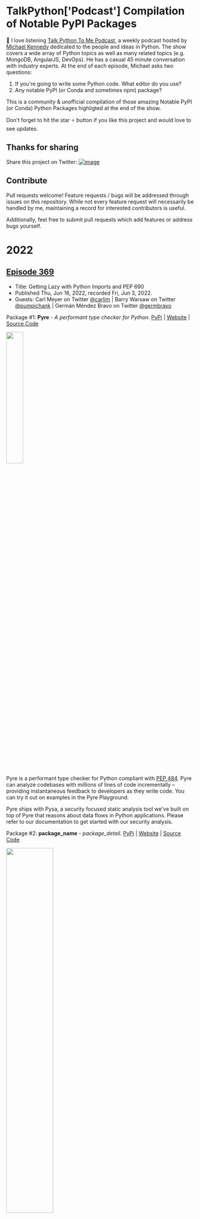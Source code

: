 # TalkPython['Podcast'] Compilation of Notable PyPI Packages

👋 I love listening [Talk Python To Me Podcast](https://talkpython.fm/), a weekly podcast hosted by [Michael Kennedy](https://twitter.com/mkennedy) dedicated to the people and ideas in Python. The show covers a wide array of Python topics as well as many related topics (e.g. MongoDB, AngularJS, DevOps). He has a casual 45 minute conversation with industry experts. At the end of each episode, Michael asks two questions:

1. If you're going to write some Python code. What editor do you use?
2. Any notable PyPI (or Conda and sometimes npm) package?

This is a community & unofficial compilation of those amazing Notable PyPI (or Conda) Python Packages highligted at the end of the show.

Don't forget to hit the star ⭐ button if you like this project and would love to see updates.

## Thanks for sharing

Share this project on Twitter: <a href="https://twitter.com/intent/tweet?text=Check%20out%20this%20repo%20with%20great%20Python%20packages%20shared%20at%20@TalkPython%20with%20@mkennedy&url=https://github.com/xandrade/Talkpython.fm-Notable-Packages/&hashtags=Python,PyPi,TalkPython">![image](https://user-images.githubusercontent.com/12855744/167770565-0c8acce1-fe9d-440b-a93c-e57630a824c2.png)</a>

## Contribute
Pull requests welcome! Feature requests / bugs will be addressed through issues on this repository. While not every feature request will necessarily be handled by me, maintaining a record for interested contributors is useful.

Additionally, feel free to submit pull requests which add features or address bugs yourself.


# 2022


## [Episode 369](https://talkpython.fm/episodes/show/369/getting-lazy-with-python-imports-and-pep-690)

- Title: Getting Lazy with Python Imports and PEP 690
- Published Thu, Jun 16, 2022, recorded Fri, Jun 3, 2022.
- Guests: Carl Meyer on Twitter [@carljm](https://twitter.com/carljm) | Barry Warsaw on Twitter [@pumpichank](https://twitter.com/pumpichank) | Germán Méndez Bravo on Twitter [@germbravo](https://twitter.com/germbravo)

Package #1: **Pyre** - *A performant type checker for Python.* [PyPi](https://pypi.org/project/pyre-check/) | [Website](https://pyre-check.org/) | [Source Code](https://github.com/facebook/pyre-check)

<img src="https://user-images.githubusercontent.com/12855744/174732165-f0646744-8639-42ff-b722-7282e542e68c.png" width="30%">

Pyre is a performant type checker for Python compliant with [PEP 484](https://peps.python.org/pep-0484/). Pyre can analyze codebases with millions of lines of code incrementally – providing instantaneous feedback to developers as they write code. You can try it out on examples in the Pyre Playground.

Pyre ships with Pysa, a security focused static analysis tool we've built on top of Pyre that reasons about data flows in Python applications. Please refer to our documentation to get started with our security analysis.


Package #2: **package_name** - *package_detail.* [PyPi](https://pypi.org/project/) | [Website](https://) | [Source Code](https://)

<img src="" width="50%">

Content


Package #3: **PDM** - *Python Development Master.* [PyPi](https://pypi.org/project/pdm/) | [Website](https://github.com/pdm-project/pdm) | [Source Code](https://github.com/pdm-project/pdm)

<img src="https://user-images.githubusercontent.com/12855744/174734382-2d01eccf-a0dc-45c2-8d88-0ffbdb85d2b1.png" width="30%">

PDM is meant to be a next generation Python package management tool. It was originally built for personal use. If you feel you are going well with Pipenv or Poetry and don't want to introduce another package manager, just stick to it. But if you are missing something that is not present in those tools, you can probably find some goodness in pdm.


## [Episode 368](https://talkpython.fm/episodes/show/368/end-to-end-web-testing-with-playwright)

- Title: End-to-End Web Testing with Playwright
- Published Fri, Jun 3, 2022, recorded Thu, May 12, 2022.
- Guest: Andrew Knight on Twitter [@AutomationPanda](https://twitter.com/AutomationPanda)

Package: **Playwright** - *A high-level API to automate web browsers.* [PyPi](https://pypi.org/project/playwright/) | [Website](https://playwright.dev/) | [Source Code](https://github.com/microsoft/playwright)

<img src="https://user-images.githubusercontent.com/12855744/174730992-9c0917ed-10c4-430f-95f7-44b9ed2eb25e.png" width="15%">

Playwright is a Python library to automate Chromium, Firefox and WebKit browsers with a single API. Playwright delivers automation that is ever-green, capable, reliable and fast. See how Playwright is better.


## [Episode 367](https://talkpython.fm/episodes/show/367/say-hello-to-pyscript-webassembly-python)

- Title: Say Hello to PyScript (WebAssembly Python)
- Published Wed, May 25, 2022, recorded Thu, May 12, 2022.
- Guest: Fabio Pliger on Twitter [@b_smoke](https://twitter.com/b_smoke)

Package: **Pyodide** - *A Python distribution for the browser and Node.js based on WebAssembly.* [PyPi](https://pypi.org/project/pyodide) | [Website](https://pyodide.org/en/stable/) | [Source Code](https://github.com/pyodide/pyodide)

<img src="https://user-images.githubusercontent.com/12855744/170831822-0978c2a6-a647-4c15-b48f-ff942a2d1e8f.png" width="50%">

Pyodide is a port of CPython to WebAssembly/Emscripten. It makes it possible to install and run Python packages in the browser with micropip. Any pure Python package with a wheel available on PyPI is supported. Many packages with C extensions have also been ported for use with Pyodide. These include many general-purpose packages such as regex, pyyaml, lxml and scientific Python packages including numpy, pandas, scipy, matplotlib, and scikit-learn.

Pyodide comes with a robust Javascript ⟺ Python foreign function interface so that you can freely mix these two languages in your code with minimal friction. This includes full support for error handling (throw an error in one language, catch it in the other), async/await, and much more.


## [Episode 366](https://talkpython.fm/episodes/show/366/optimizing-postgresql-db-queries-with-pgmustard)

- Title: Optimizing PostgreSQL DB Queries with pgMustard
- Published Fri, May 20, 2022, recorded Wed, May 11, 2022.
- Guest: Michael Christofides on Twitter [@michristofides](https://twitter.com/michristofides)

Package: **arctype** - *SQL client and database management tool.* [Website](https://docs.arctype.com/)

<img src="https://user-images.githubusercontent.com/12855744/170832100-f5799033-6132-4861-a881-488244467895.png" width="50%">

Not a Python package, but a fast and easy-to-use SQL client for developers and teams.


## [Episode 365](https://talkpython.fm/episodes/show/365/solving-negative-engineering-problems-with-prefect)

- Title: Solving Negative Engineering Problems with Prefect
- Published Thu, May 12, 2022, recorded Mon, May 9, 2022.
- Guest: Chris White on Twitter [@markov_gainz](https://twitter.com/markov_gainz)

1. **rich** - *Render rich text, tables, progress bars, syntax highlighting, markdown and more to the terminal.* [PyPi](https://pypi.org/project/rich) | [Homepage](https://rich.readthedocs.io/en/latest/) | [Source Code](https://github.com/willmcgugan/rich)

<img src="https://user-images.githubusercontent.com/12855744/139004864-c8119f75-796f-45a1-8341-15db6e86caed.png" width="50%">

Rich is a Python library for rich text and beautiful formatting in the terminal. The Rich API makes it easy to add color and style to terminal output. Rich can also render pretty tables, progress bars, markdown, syntax highlighted source code, tracebacks, and more** - * out of the box. Hey, don't forget to try: ```from rich import print```, most welcome 😎

<img src="https://user-images.githubusercontent.com/12855744/139005130-c2b41766-f685-4aed-a763-6a12d3df05b2.png" width="50%">


2. **textual** - *Text User Interface using Rich.* [PyPi](https://pypi.org/project/textual/) | [Homepage](https://github.com/Textualize/textual) | [Source Code](https://github.com/Textualize/textual)

<img src="https://user-images.githubusercontent.com/12855744/168439274-fcde608f-9967-41eb-b37a-64916885e0f3.png" width="50%">

Textual is a TUI (Text User Interface) framework for Python inspired by modern web development. Currently a Work in Progress.


## [Episode 364](https://talkpython.fm/episodes/show/364/symbolic-math-with-python-using-sympy)

- Title: Symbolic Math with Python using SymPy
- Published Sat, May 7, 2022, recorded Fri, May 6, 2022.
- Guests: Aaron Meurer on Twitter [@asmeurer](https://twitter.com/asmeurer) | Ondrej Certik on Twitter [@OndrejCertik](https://twitter.com/OndrejCertik)

Package: **Hypothesis** - *Library for property-based testing.* [PyPi](https://pypi.org/project/hypothesis/) | [Website](https://hypothesis.works/) | [Source Code](https://github.com/HypothesisWorks/hypothesis)

<img src="https://user-images.githubusercontent.com/12855744/167633393-2777006d-bf87-4ba8-b4df-c1671b141383.png" width="50%">

`Hypothesis` is an advanced testing library for Python. It lets you write tests which are parametrized by a source of examples, and then generates simple and comprehensible examples that make your tests fail. This lets you find more bugs in your code with less work. Hypothesis is a powerful, flexible, and easy to use library for property-based testing.


## [Episode 363](https://talkpython.fm/episodes/show/363/python-for-.net-and-c-developers)

- Title: Python for .NET and C# developers
- Published Thu, Apr 28, 2022, recorded Wed, Apr 13, 2022.
- Guest: Cecil Phillip on Twitter [@cecilphillip](https://twitter.com/cecilphillip)

1. **scikit-learn** - *Simple and efficient tools for predictive data analysis.* [PyPi](https://pypi.org/project/scikit-learn/) | [Website](https://scikit-learn.org/stable/) | [Source Code](https://github.com/scikit-learn/scikit-learn)

<img src="https://user-images.githubusercontent.com/12855744/166110555-1931fa50-8efd-440b-8fd6-beb0dda54e2f.png" width="50%">

`scikit-learn` is a Python module for machine learning built on top of NumPy, SciPy, and matplotlib and is distributed under the 3-Clause BSD license (Open source & commercially usable). The project was started in 2007 by David Cournapeau as a Google Summer of Code project, and since then many volunteers have contributed. Simple and efficient tools for predictive data analysis


## [Episode 362](https://talkpython.fm/episodes/show/362/hypermodern-python-projects)

- Title: Hypermodern Python Projects
- Published Wed, Apr 20, 2022, recorded Wed, Apr 6, 2022.
- Guest: Claudio Jolowicz on Twitter [@cjolowicz](https://twitter.com/cjolowicz)

1. **Typeguard** - *Run-time type checker for Python.* [PyPi](https://pypi.org/project/typeguard/) | [Website](https://typeguard.readthedocs.io/en/latest/) | [Source Code](https://github.com/agronholm/typeguard)

<img src="https://user-images.githubusercontent.com/12855744/164708254-27f68b4e-b769-4072-93e2-efb87e99868d.png" width="50%">

`Typeguard` library provides run-time type checking for functions defined with PEP 484 argument (and return) type annotations.


## [Episode 361](https://talkpython.fm/episodes/show/361/pangeo-data-ecosystem)

- Title: Pangeo Data Ecosystem
- Published Sat, Apr 16, 2022, recorded Fri, Apr 1, 2022.
- Guests: Ryan Abernathey on Twitter [@rabernat](https://twitter.com/rabernat) | Joe Hamman on Twitter [@HammanHydro](https://twitter.com/HammanHydro)

1. **fsspec** - *Filesystem interfaces for Python.* [PyPi](https://pypi.org/project/fsspec/) | [Homepage](https://filesystem-spec.readthedocs.io/en/latest/) | [Source Code](https://github.com/intake/filesystem_spec)

Filesystem Spec (fsspec) is a project to provide a unified pythonic interface to local, remote and embedded file systems and bytes storage. As described, treat a remote database as a local file!

2. **pangeo-forge** - *Pipeline tools for building and publishing analysis ready datasets.* [PyPi](https://pypi.org/project/pangeo-forge/) | [Homepage](https://pangeo-forge.org/) | [Source Code](https://github.com/pangeo-forge/pangeo-forge-recipes)

<img src="https://user-images.githubusercontent.com/12855744/164237635-4209f14b-e1bd-4923-b16d-cae2d5b579a1.png" width="50%">

`Pangeo Forge` is an open source platform for data Extraction, Transformation, and Loading (ETL). The goal of Pangeo Forge is to make it easy to extract data from traditional data repositories and deposit in cloud object storage in analysis-ready, cloud-optimized (ARCO) format. Pangeo Forge is inspired directly by Conda Forge, a community-led collection of recipes for building conda packages. We hope that Pangeo Forge can play the same role for datasets.


## [Episode 360](https://talkpython.fm/episodes/show/360/removing-pythons-dead-batteries-in-just-5-years)

- Title: Removing Python's Dead Batteries (in just 5 years)
- Published Fri, Apr 8, 2022, recorded Tue, Mar 29, 2022.
- Guests: Brett Cannon [@brettsky](https://twitter.com/brettsky) | Christian Heimes [@ChristianHeimes](https://twitter.com/ChristianHeimes)


1. **wasmtime** - *A WebAssembly runtime powered by Wasmtime.* [PyPi](https://pypi.org/project/wasmtime/) | [Website](https://github.com/bytecodealliance/wasmtime-py) | [Source Code](https://github.com/bytecodealliance/wasmtime-py)

<img src="https://user-images.githubusercontent.com/12855744/163664940-d67cc08b-3f9f-4448-a270-17b49456d27f.png" width="50%">

`Wasmtime` is a standalone JIT-style runtime for WebAssembly, using Cranelift. This package is the WebAssembly runtime powered by Wasmtime.

2. **antigravity** - *A really simple module that allow everyone to do "import antigravity".* 

<img src="https://user-images.githubusercontent.com/12855744/163664890-3e9cf060-1767-40b6-a02a-301244e2d9b6.png" width="50%">

Some good reading here http://python-history.blogspot.com/2010/06/import-antigravity.html


## [Episode 359](https://talkpython.fm/episodes/show/359/lifecycle-of-a-machine-learning-project)

- Title: Lifecycle of a machine learning project
- Published Sun, Apr 3, 2022, recorded Tue, Mar 22, 2022.
- Guests: Demetrios on Twitter [@DPBrinkm](https://twitter.com/DPBrinkm) | Kate Kuznecova | Vishnu Rachakonda

<img src="https://user-images.githubusercontent.com/12855744/161989092-8b135695-9446-412d-bf8f-e0b698c2ec44.png" width="50%">

Great episode, but no time to share notable package. However, Kate shared a trick to run Jupyter Notebook like cells into any ```.py``` file in VSCode. For this, after instaling the Jupyter extension, you need to write ```# %%``` above the lines you would like to excecute. Right after, you can run the code as a cell. More infor [here](https://code.visualstudio.com/docs/python/jupyter-support-py).

## [Episode 358](https://talkpython.fm/episodes/show/358/understanding-pandas-visually-with-pandastutor)

- Title: Understanding Pandas visually with PandasTutor
- Published Fri, Mar 25, 2022, recorded Mon, Feb 28, 2022.
- Guest: Sam Lau on Twitter [@samlau95](https://twitter.com/samlau95)

1. **tqdm** - *Fast, Extensible Progress Meter.* [PyPi](https://pypi.org/project/tqdm) | [Website](https://tqdm.github.io/) | [Source Code](https://github.com/tqdm/tqdm)

<img src="https://user-images.githubusercontent.com/12855744/160227006-53093334-d953-4ed7-b39e-6ad352844433.png" width="50%">

`tqdm` derives from the Arabic word taqaddum (تقدّم) which can mean "progress," and is an abbreviation for "I love you so much" in Spanish (te quiero demasiado). Instantly make your loops show a smart progress meter - just wrap any iterable with tqdm(iterable), and you're done!


## [Episode 357](https://talkpython.fm/episodes/show/357/python-and-the-james-webb-space-telescope)

- Title: Python and the James Webb Space Telescope
- Published Mon, Mar 21, 2022, recorded Wed, Feb 23, 2022.
- Guest: JWST Scientists Megan Sosey and Mike Swam on [James Web Space Telescope](https://webbtelescope.org/)

1. **HTCondor** - *Distributed High Throughput Computing system API.* [PyPi](https://pypi.org/project/htcondor) | [Website](https://github.com/htcondor/htcondor/tree/latest) | [Source Code](https://github.com/htcondor/htcondor/)

<img src="https://user-images.githubusercontent.com/12855744/160227382-ceb6a136-ffd0-41c2-a59f-3a212634e330.png" width="50%">

`HTCondor` is a Distributed High Throughput Computing system developed at the Center for High Throughput Computing at the University of Wisconsin - Madison. With it, users can divide large computing workloads into jobs and submit them to an HTCondor scheduler, which will run them on worker nodes managed by HTCondor.

2. **Silly** - *A test data generator that generates stupid names.* [PyPi](https://pypi.org/project/silly) | [Website](https://github.com/cube-drone/silly) | [Source Code](https://github.com/cube-drone/silly)

A python library for producing fanciful test data. Like faker, but... silly


## [Episode 356](https://talkpython.fm/episodes/show/356/tips-for-ml-ai-startups)

- Title: Tips for ML / AI startups
- Published Mon, Mar 14, 2022, recorded Thu, Feb 17, 2022.
- Guest:  Dylan Fox on Twitter [@YouveGotFox](https://twitter.com/YouveGotFox)

1. **Hugging Face Hub** - *All the open source things related to huggingface.co.* [PyPi](https://pypi.org/project/huggingface-hub/) | [Website](https://huggingface.co) | [Source Code](https://github.com/huggingface/huggingface_hub)

<img src="https://user-images.githubusercontent.com/12855744/158339091-61110520-6070-46f3-a014-deb262dc4138.png" width="50%">

This library allows anyone to work with the Hub repositories: you can clone them, create them and upload your models to them. On top of this, the library also offers methods to access information from the Hub. For example, listing all models that meet specific criteria or get all the files from a specific repo. You can find the library implementation here.


## [Episode 355](https://talkpython.fm/episodes/show/355/edgedb-building-a-database-in-python)

- Title: EdgeDB - Building a database in Python
- Published Sun, Mar 6, 2022, recorded Wed, Feb 16, 2022.
- Guest: Yury Selivanov on Twitter [@1st1](https://twitter.com/@1st1) and [@edgedatabase](https://twitter.com/edgedatabase) 

1. **mypy** - *Static Typing for Python.* [PyPi](https://pypi.org/project/mypy/) | [Website](http://www.mypy-lang.org/) | [Source Code](https://github.com/python/mypy)

<img src="https://user-images.githubusercontent.com/12855744/156975442-3dcc247c-8205-4e36-b4fb-22d7a6d63474.png" width="50%">

`Mypy` is an optional static type checker for Python that aims to combine the benefits of dynamic (or "duck") typing and static typing. Mypy combines the expressive power and convenience of Python with a powerful type system and compile-time type checking. Mypy type checks standard Python programs; run them using any Python VM with basically no runtime overhead.


## [Episode 354](https://talkpython.fm/episodes/show/354/sphinx-myst-and-python-docs-in-2022)

- Title: Sphinx, MyST, and Python Docs in 2022
- Published Thu, Feb 24, 2022, recorded Wed, Jan 19, 2022.
- Guest: Panelists 

1. Pradyun Gedam on Twitter [@pradyunsg](https://twitter.com/pradyunsg)
2. Chris Holdgraf on Twitter [@choldgraf](https://twitter.com/choldgraf)
3. Paul Everitt on Twitter [@paulweveritt](https://twitter.com/paulweveritt)

1. **PursuedPyBear** - *An Event Driven Python Game Engine.* [PyPi](https://pypi.org/project/ppb/) | [Website](https://ppb.dev/) | [Source Code](https://github.com/ppb/pursuedpybear)

<img src="https://user-images.githubusercontent.com/12855744/155920736-bf431e9a-e37c-40b2-98d4-f8f659956c71.png" width="50%">

`PursuedPyBear`, also known as ppb, exists to be an educational resource. Most obviously used to teach computer science, it can be a useful tool for any topic that a simulation can be helpful. At its core, ppb provides a number of features that make it perfect for video games. The GameEngine itself provides a pluggable subsystem architecture where adding new features is as simple as subclassing and extending System. Additionally, it contains a state stack of Scenes simple containers that let you organize game scenes and UI screens in a simple way. Here is a [YouTube](https://www.youtube.com/watch?v=zM9G7wAf2g0 ) video from Casey Faist to show how fun PursuedPyBear could be at.

2. **Antidotes** - *Antidotes is a dependency injection micro-framework for Python 3.6+.* [PyPi](https://pypi.org/project/antidote/) | [Website](https://github.com/Finistere/antidote) | [Source Code](https://github.com/Finistere/antidote)

<img src="https://user-images.githubusercontent.com/12855744/155928632-00ea71d6-0058-4235-a725-8c94d6e6862e.png" width="50%">

It is built on the idea of ensuring best maintainability of your code while being as easy to use as possible. It also provides the fastest injection with @inject allowing you to use it virtually anywhere and fast full isolation of your tests.

3. **pipx** - *Install and Run Python Applications in Isolated Environments.* [PyPi](https://pypi.org/project/pipx) | [Homepage](https://pypa.github.io/pipx/) | [Source Code](https://github.com/pypa/pipx)

<img src="https://user-images.githubusercontent.com/12855744/136707633-b928adba-49d5-4068-88e2-92c16462381a.png" width="40%">

This is one of the episodes with the most of packages described. Therefore, we picked the one with the best logo 😃: `pipx`. This is a tool to help you install and run end-user applications written in Python. It's roughly similar to macOS's brew, JavaScript's npx, and Linux's apt.


## [Episode 353](https://talkpython.fm/episodes/show/353/sqlmodel-the-new-orm-for-fastapi-and-beyond)

- Title: SQLModel: The New ORM for FastAPI and Beyond
- Published Fri, Feb 18, 2022, recorded Mon, Jan 17, 2022.
- Guest: Sebastián Ramírez on Twitter [@tiangolo](https://twitter.com/tiangolo)

1. **ODMantic** - *Asynchronous ODM (Object Document Mapper) for MongoDB.* [PyPi](https://pypi.org/project/odmantic) | [Website](https://art049.github.io/odmantic/) | [Source Code](https://github.com/art049/odmantic)

<img src="https://user-images.githubusercontent.com/12855744/155114239-0d1cc92a-c935-41c1-ba85-065749309eb9.png" width="50%">

Asynchronous ODM (Object Document Mapper) for MongoDB based on standard python type hints. It's built on top of pydantic for model definition and validation.

2. **Beanie** - *Asynchronous Python object-document mapper (ODM) for MongoDB.* [PyPi](https://pypi.org/project/beanie) | [Website](https://github.com/roman-right/beanie) | [Source Code](https://github.com/roman-right/beanie)

<img src="https://user-images.githubusercontent.com/12855744/155114604-6a652c73-deb3-4e80-ab67-2524665fc2d4.png" width="50%">

Asynchronous Python object-document mapper (ODM) for MongoDB, based on Motor and Pydantic.

## [Episode 352](https://talkpython.fm/episodes/show/352/running-python-in-production)

- Title: Running Python in Production
- Published Tue, Feb 8, 2022, recorded Wed, Jan 12, 2022.
- Guests: 
1. Emily Morehouse-Valcarcel on Twitter [@emilyemorehouse](https://twitter.com/emilyemorehouse)
2. Hynek Schlawack on Twitter [@hynek](https://twitter.com/hynek)
3. Glyph on Twitter [@glyph](https://twitter.com/glyph)

There was no time for notable PiPy packages, but it is another great eposide to listen!

## [Episode 351](https://talkpython.fm/episodes/show/351/machine-learning-ethics-and-laws-panel)

- Title: Machine Learning Ethics and Laws Panel
- Published Thu, Feb 3, 2022, recorded Fri, Dec 17, 2021.
- Guests: 
1. Emily Morehouse-Valcarcel on Twitter [@kjam](https://twitter.com/kjam)
2. Hynek Schlawack on Twitter [@_inesmontani](https://twitter.com/_inesmontani)

There was no time for notable PiPy packages, but it is a great eposide to listen!

## [Episode 350](https://talkpython.fm/episodes/show/350/python-steering-council-2021-retrospective)

- Title: Python Steering Council 2021 Retrospective
- Published Wed, Jan 26, 2022, recorded Tue, Dec 14, 2021.
- Guests: 
1. Barry Warsaw on Twitter [@pumpichank](https://twitter.com/pumpichank)
2. Carol Willing on Twitter [@WillingCarol](https://twitter.com/WillingCarol)
3. Brett Cannon on Twitter [@brettsky](https://twitter.com/brettsky)
4. Pablo Galindo Salgado on Twitter [@pyblogsal](https://twitter.com/pyblogsal) 
5. T. Wouters on Twitter [@Yhg1s](https://twitter.com/Yhg1s)

There was no time for notable PiPy packages, but it was a great show & must listen episode with the Python Steering Council Members!


## [Episode 349](https://talkpython.fm/episodes/show/349/meet-beanie-a-mongodb-odm-pydantic)

- Title: Meet Beanie: A MongoDB ODM + Pydantic
- Published Sat, Jan 22, 2022, recorded Thu, Nov 18, 2021.
- Guest: Roman Right on Tweeter [@roman_the_right](https://twitter.com/roman_the_right)

1. **Yarl** - *Yet another URL library.* [PyPi](https://pypi.org/project/Yarl) | [Website](https://yarl.readthedocs.io/en/latest/) | [Source Code](https://github.com/aio-libs/yarl/)

<img src="https://user-images.githubusercontent.com/12855744/150691879-e9d1276a-9c7b-4c40-8d56-d2b97003e4d5.png" width="50%">

The module provides handy URL class for URL parsing and changing.


## [Episode 348](https://talkpython.fm/episodes/show/348/dear-pygui-simple-yet-fast-python-gui-apps)

- Title: Dear PyGui: Simple yet Fast Python GUI Apps
- Published Mon, Jan 17, 2022, recorded Tue, Nov 9, 2021.
- Guestes: Jonathan Hoffstadt on Tweeter [@jhoffs1](https://twitter.com/jhoffs1) | Preston Cothren on Tweeter [@toulaboy3](https://twitter.com/toulaboy3)

1. **NumPy** - *Fundamental package for array computing with Python..* [PyPi](https://pypi.org/project/NumPy) | [Website](https://numpy.org/) | [Source Code](https://github.com/numpy/numpy)

<img src="https://user-images.githubusercontent.com/12855744/149876499-3dbf1b8f-6cd2-430a-89d5-b6cf6d211e2a.png" width="30%">

- POWERFUL N-DIMENSIONAL ARRAYS Fast and versatile, the NumPy vectorization, indexing, and broadcasting concepts are the de-facto standards of array computing today.
- NUMERICAL COMPUTING TOOLS NumPy offers comprehensive mathematical functions, random number generators, linear algebra routines, Fourier transforms, and more.
- INTEROPERABLE NumPy supports a wide range of hardware and computing platforms, and plays well with distributed, GPU, and sparse array libraries.
- PERFORMANT The core of NumPy is well-optimized C code. Enjoy the flexibility of Python with the speed of compiled code.
- EASY TO USE NumPy’s high level syntax makes it accessible and productive for programmers from any background or experience level.
- OPEN SOURCE Distributed under a liberal BSD license, NumPy is developed and maintained publicly on GitHub by a vibrant, responsive, and diverse community.


## [Episode 347](https://talkpython.fm/episodes/show/347/cinder-specialized-python-that-flies)

- Title: Cinder - Specialized Python that Flies
- Published Sat, Jan 8, 2022, recorded Mon, Nov 29, 2021.
- Guest: Dino Viehland on Tweeter [@DinoViehland](https://twitter.com/DinoViehland)

1. **mock** - *Test tools for mocking and patching.* [PyPi](https://pypi.org/project/mock) | [Website](https://docs.python.org/3/library/unittest.mock.html) | [Source Code](https://github.com/python/cpython/blob/3.10/Lib/unittest/mock.py)

`mock` is a library for testing in Python. It allows you to replace parts of your system under test with mock objects and make assertions about how they have been used. Spoiler alert, mock is now part of the Python standard library, available as unittest.mock in Python 3.3 onwards. This package contains a rolling backport of the standard library mock code compatible with Python 3.6 and up. unittest.mock is a library for testing in Python. It allows you to replace parts of your system under test with mock objects and make assertions about how they have been used. unittest.mock provides a core Mock class removing the need to create a host of stubs throughout your test suite. After performing an action, you can make assertions about which methods / attributes were used and arguments they were called with. You can also specify return values and set needed attributes in the normal way.


# 2021

## [Episode 346](https://talkpython.fm/episodes/show/346/20-recommended-packages-in-review)

- Title: 20 Recommended Packages in Review
- Published Tue, Dec 21, 2021, recorded Wed, Nov 24, 2021.
- Guest: Antonio Andrade [@AntonioAndrade](https://twitter.com/AntonioAndrade) | [LinkedIn](https://www.linkedin.com/in/antonioxandrade/) <- *Hey, Mom! Michael invited me to the podcast 😁*


1. **Sumy** - *Module for automatic summarization of text documents and HTML pages.* [PyPi](https://pypi.org/project/sumy) | [Website](https://github.com/miso-belica/sumy) | [Source Code](https://github.com/miso-belica/sumy)

<img src="https://user-images.githubusercontent.com/12855744/146977953-315f2aba-63f8-462c-9ff0-b7146656b907.png" width="50%">

Simple library and command line utility for extracting summary from HTML pages or plain texts. The package also contains simple evaluation framework for text summaries. Implemented summarization methods are described in the documentation. I also maintain a list of alternative implementations of the summarizers in various programming languages.


2. **gTTS** - *Python library and CLI tool to interface with Google Translate text-to-speech API.* [PyPi](https://pypi.org/project/gTTS) | [Website](http://gtts.readthedocs.org/) | [Source Code](https://github.com/pndurette/gTTS)

<img src="https://user-images.githubusercontent.com/12855744/146977895-947d86f2-ba84-43b4-bb88-2c0b7240abbb.png" width="50%">

gTTS (Google Text-to-Speech), a Python library and CLI tool to interface with Google Translate's text-to-speech API. Write spoken mp3 data to a file, a file-like object (bytestring) for further audio manipulation, or stdout. Or simply pre-generate Google Translate TTS request URLs to feed to an external program. 


## [Episode 345](https://talkpython.fm/episodes/show/345/10-tips-and-tools-for-developer-productivity)

- Title: 10 Tips and Tools for Developer Productivity
- Published Wed, Dec 15, 2021, recorded Wed, Nov 17, 2021.
- Guest: Jay Miller [@kjaymiller](https://twitter.com/kjaymiller)

1. **Black** - *The uncompromising code formatter.* [PyPi](https://pypi.org/project/black/) | [Homepage](https://github.com/psf/black/) | [Source Code](https://github.com/psf/black)

<img src="https://user-images.githubusercontent.com/12855744/134875262-4c0059f8-365c-4df7-8c12-d48e389fa1a6.png" width="50%">

`Black` is the uncompromising Python code formatter. By using it, you agree to cede control over minutiae of hand-formatting. In return, Black gives you speed, determinism, and freedom from pycodestyle nagging about formatting. You will save time and mental energy for more important matters. We all love Black!

2. **rumps** - *Ridiculously Uncomplicated macOS Python Statusbar apps.* [PyPi](https://pypi.org/project/rumps) | [Website](https://github.com/jaredks/rumps) | [Source Code](https://github.com/jaredks/rumps)

<img src="https://user-images.githubusercontent.com/12855744/146977086-19b24666-040f-4347-9239-09ccdad5b866.png" width="50%">

`rumps` (Ridiculously Uncomplicated macOS Python Statusbar apps) can greatly shorten the code required to generate a working app. No PyObjC underscore syntax required!. rumps is for any console-based program that would benefit from a simple configuration toolbar or launch menu.


## [Episode 344](https://talkpython.fm/episodes/show/344/sqlalchemy-2.0)

- Title: SQLAlchemy 2.0
- Published Thu, Dec 9, 2021, recorded Wed, Nov 10, 2021.
- Guest: Mike Bayer [@zzzeek](https://twitter.com/zzzeek)

1. **nplusone** - *Detecting the n+1 queries problem in Python.* [PyPi](https://pypi.org/project/nplusone) | [Website](https://github.com/jmcarp/nplusone) | [Source Code](https://github.com/jmcarp/nplusone)

nplusone is a library for detecting the n+1 queries problem in Python ORMs, including SQLAlchemy, Peewee, and the Django ORM.


## [Episode 343](https://talkpython.fm/episodes/show/343/do-excel-things-get-notebook-python-code-with-mito)

- Title: Do Excel things, get notebook Python code with Mito
- Published Tue, Nov 30, 2021, recorded Mon, Nov 8, 2021.
- Guest: Panelists (🆘🙋 HELP WANTED! to update names and social media links)

1. **Pandas Profiling** - *Generate profile report for pandas DataFrame.* [PyPi](https://pypi.org/project/pandas-profiling/) | [Website](https://pandas-profiling.github.io/pandas-profiling/) | [Source Code](https://github.com/pandas-profiling/pandas-profiling)

<img src="https://user-images.githubusercontent.com/12855744/144227540-1837cd2e-df5b-44e8-a9db-c8f858f27978.png" width="80%">

Generates profile reports from a pandas DataFrame. The pandas df.describe() function is great but a little basic for serious exploratory data analysis. `pandas_profiling` extends the pandas DataFrame with df.profile_report() for quick data analysis. I'm a heavy user of this library, thanks for existing!


## [Episode 342](https://talkpython.fm/episodes/show/342/python-in-architecture-as-in-actual-buildings)

- Title: Python in Architecture (as in actual buildings)
- Published Tue, Nov 23, 2021, recorded Sun, Nov 7, 2021.
- Guest: Gui Talarico on [GitHub](https://github.com/gtalarico/gtalarico)

1. **Pythonic** - *Graphical automation tool.* [PyPi](https://pypi.org/project/pythonic) | [Website](https://github.com/hANSIc99/Pythonic) | [Source Code](https://github.com/hANSIc99/Pythonic)

<img src="https://user-images.githubusercontent.com/12855744/143287362-d8c7d821-c983-493f-8c1c-5382279cde3e.png" width="50%">

`Pythonic` is a graphical programming tool that makes it easy for users to create Python applications using ready-made function modules.


## [Episode 341](https://talkpython.fm/episodes/show/341/25-pandas-functions-you-didn-t-know-existed)

- Title: 25 Pandas Functions You Didn’t Know Existed
- Published Wed, Nov 17, 2021, recorded Thu, Nov 4, 2021.
- Guest: Bex Tuychiev [LinkedIn](https://www.linkedin.com/in/bextuychiev/)

1. **umap-learn** - *Uniform Manifold Approximation and Projection.* [PyPi](https://pypi.org/project/umap-learn) | [Website](https://umap-learn.readthedocs.io/en/latest/) | [Source Code](https://github.com/lmcinnes/umap)

<img src="https://user-images.githubusercontent.com/12855744/142350425-db878216-b091-49c4-920a-0288dbc7f90d.png" width="50%">

Working with data and searching for a low dimensional projection that has the closest possible equivalent fuzzy topological structure? Uniform Manifold Approximation and Projection (UMAP) is a dimension reduction technique that can be used for visualisation similarly to t-SNE, but also for general non-linear dimension reduction. 


## [Episode 340](https://talkpython.fm/episodes/show/340/time-to-jit-your-python-with-pyjion)

- Title: Time to JIT your Python with Pyjion?
- Published Wed, Nov 10, 2021, recorded Wed, Nov 3, 2021.
- Guest: Anthony Shaw [@anthonypjshaw](https://twitter.com/anthonypjshaw)

1. **Tortoise ORM** - *Easy async ORM for python, built with relations in mind.* [PyPi](https://pypi.org/project/tortoise-orm/) | [Website](https://tortoise.github.io/) | [Source Code](https://github.com/tortoise/tortoise-orm)

<img src="https://user-images.githubusercontent.com/12855744/141423182-bc3b661f-b0b2-42ed-8609-c7ac80ce7ce1.png" width="50%">

`Tortoise ORM` is an easy-to-use asyncio ORM (Object Relational Mapper) inspired by Django. Tortoise ORM was built with relations in mind and admiration for the excellent and popular Django ORM. It’s engraved in its design that you are working not with just tables, you work with relational data.

2. **Beanie** - *Asynchronous Python ODM for MongoDB.* [PyPi](https://pypi.org/project/Beanie/) | [Website](https://roman-right.github.io/beanie/) | [Source Code](https://github.com/roman-right/beanie)

![image](https://user-images.githubusercontent.com/12855744/141423414-a7527a59-6d8b-4f00-964b-17136ea635d0.png)

`Beanie` is an Asynchronous Python object-document mapper (ODM) for MongoDB, based on Motor and Pydantic. When using Beanie each database collection has a corresponding Document that is used to interact with that collection. In addition to retrieving data, Beanie allows you to add, update, or delete documents from the collection as well.

3. **Hathi** - *SQL host scanner and dictionary attack tool* [PyPi](https://pypi.org/project/hathi/) | [Website](https://github.com/tonybaloney/hathi) | [Source Code](https://github.com/tonybaloney/hathi)

<img src="https://user-images.githubusercontent.com/12855744/141425986-51c92b3b-9771-4467-96ca-1114c9f1ebe6.png" width="50%">

A SQL host scanner and dictionary attack tool. Comes with a script (`filter_pass.py`) to filter a series of password lists based on password strength.


## [Episode 339](https://talkpython.fm/episodes/show/339/making-python-faster-with-guido-and-mark)

- Title: Making Python Faster with Guido and Mark
- Published Thu, Nov 4, 2021, recorded Mon, Nov 1, 2021.
- Guests: Guido van Rossum [@gvanrossum](https://twitter.com/gvanrossum) | Mark Shannon [LinkedIn](https://www.linkedin.com/in/mark-shannon-bb459551/)

No notable package was mentioned during this episode, but we appreciate the ongoing work for making Python faster (one step at the time).


## [Episode 338](https://talkpython.fm/episodes/show/338/using-cibuildwheel-to-manage-the-scikit-hep-packages)

- Title: Using cibuildwheel to manage the scikit-HEP packages
- Published Sun, Oct 17, 2021, recorded Thu, Oct 14, 2021.
- Guest: Henry Schreiner [@HenrySchreiner3](https://twitter.com/HenrySchreiner3)

1. **plotext** - *Plots data directly on terminal.* [PyPi](https://pypi.org/project/plotext/) | [Homepage](https://github.com/piccolomo/plotext) | [Source Code](https://github.com/piccolomo/plotext)

![image](https://user-images.githubusercontent.com/12855744/138847569-abd614dd-1886-496b-a5ff-6696ca0b796b.png)

CLI lovers 📣, plotext plots directly on terminal, it has no dependencies and the syntax is very similar to matplotlib. It also provides a simple command line tool.


## [Episode 337](https://talkpython.fm/episodes/show/337/kedro-for-maintainable-data-science)

- Title: Kedro for Maintainable Data Science
- Published Sat, Oct 9, 2021, recorded Fri, Oct 1, 2021.
- Guests: Waylon Walker [@_WaylonWalker](https://twitter.com/_WaylonWalker) | Yetunde Dada [@yetudada](https://twitter.com/yetudada) | Ivan Danov [@ivandanov](https://twitter.com/ivandanov)

1. **fsspec** - *Filesystem interfaces for Python.* [PyPi](https://pypi.org/project/fsspec/) | [Homepage](https://filesystem-spec.readthedocs.io/en/latest/) | [Source Code](https://github.com/intake/filesystem_spec)

Filesystem Spec (fsspec) is a project to provide a unified pythonic interface to local, remote and embedded file systems and bytes storage. As described, treat a remote database as a local file!

2. **Dynaconf** - *Configuration Management for Python.* [PyPi](https://pypi.org/project/dynaconf/) | [Homepage](https://www.dynaconf.com/) | [Source Code](https://github.com/rochacbruno/dynaconf)

![image](https://user-images.githubusercontent.com/12855744/136692271-889f25bf-8040-4fd8-a49e-e8741b1e77f8.png)

 Lazy setting loader on steroids!
 

## [Episode 336](https://talkpython.fm/episodes/show/336/terminal-magic-with-rich-and-textual)

- Title: Terminal magic with Rich and Textual
- Published: Tue, Oct 5, 2021, recorded Mon, Sep 27, 2021.
- Guest: Will McGugan [@willmcgugan](https://twitter.com/willmcgugan)

1. **Objexplore** - *Interactive Python Object Explorer.* [PyPi](https://pypi.org/project/objexplore/) | [Homepage](https://github.com/kylepollina/objexplore) | [Source Code](https://github.com/kylepollina/objexplore)

<img src="https://user-images.githubusercontent.com/12855744/136142250-6f3e7688-ff1e-47cd-8377-a5e50e2a3388.png" width="50%">

 `Objexplore` is an interactive Python object explorer for the terminal. Use it while debugging, or exploring a new library, or whatever!

 
## [Episode 335](https://talkpython.fm/episodes/show/335/gene-editing-with-python)

- Title: Gene Editing with Python
- Published Fri, Sep 24, 2021, recorded Wed, Sep 15, 2021.
- Guest: David Born [@Hypostulate](https://twitter.com/Hypostulate) | [Beam Therapeutics](https://beamtx.com)

1. **AWS Cloud Development Kit (AWS CDK)**. [PyPi](https://pypi.org/project/aws-cdk.core/) | [Homepage](https://docs.aws.amazon.com/cdk/latest/guide/work-with-cdk-python.html) | [Source Code](https://github.com/aws/aws-cdk)

![image](https://user-images.githubusercontent.com/12855744/134805873-f9d79c4b-915e-4460-8759-b739a5e72001.png)

The `AWS Cloud Development Kit` (AWS CDK) is an open-source software development framework to define cloud infrastructure in code and provision it through AWS CloudFormation.

2. **Luigi** - *Workflow mgmgt + task scheduling + dependency resolution.* [PyPi](https://pypi.org/project/luigi/) | [Homepage](https://github.com/spotify/luigi) | [Source Code](https://github.com/spotify/luigi)

![image](https://user-images.githubusercontent.com/12855744/134805722-335e5512-e432-4f43-8b26-3946f5e95496.png)

Luigi is a Python (3.6, 3.7, 3.8, 3.9 tested) package that helps you build complex pipelines of batch jobs. It handles dependency resolution, workflow management, visualization, handling failures, command line integration, and much more.


## [Episode 334](https://talkpython.fm/episodes/show/334/microsoft-planetary-computer)

- Title: Microsoft Planetary Computer
- Published Sat, Sep 18, 2021, recorded Thu, Sep 9, 2021.
- Guests: Rob Emanuele [@lossyrob](https://twitter.com/lossyrob) | Tom Augspurger [@TomAugspurger](https://twitter.com/TomAugspurger)

1. **Seaborn** - *Statistical Data Visualization.* [PyPi](https://pypi.org/project/seaborn/) | [Homepage](https://seaborn.pydata.org/) | [Source Code](https://github.com/cupy/cupy/)

<img src="https://user-images.githubusercontent.com/12855744/134805244-6561b2e6-9b00-442c-b125-3edd347677ff.png" width="50%">

Seaborn is a Python visualization library based on matplotlib. It provides a high-level interface for drawing attractive statistical graphics. If matplotlib is for Android users, seaborn is for iPhone users!


## [Episode 333](https://talkpython.fm/episodes/show/333/state-of-data-science-in-2021)

- Title: State of Data Science in 2021 
- Published Fri, Sep 10, 2021, recorded Thu, Sep 9, 2021
- Guest: Stan Seibert [@seibert](https://twitter.com/seibert) 

1. **CuPy** - *NumPy & SciPy for GPU.* [PyPi](https://pypi.org/project/cupy/) | [Homepage](https://cupy.dev/) | [Source Code](https://github.com/cupy/cupy/)

<img src="https://user-images.githubusercontent.com/12855744/134486395-6af8b913-9c0b-40f4-9c95-5c51ed44cf53.png" width="50%">

CuPy is an open-source array library for GPU-accelerated computing with Python. CuPy utilizes CUDA Toolkit libraries including cuBLAS, cuRAND, cuSOLVER, cuSPARSE, cuFFT, cuDNN and NCCL to make full use of the GPU architecture. Basically, NumPy & SciPy on steroids! 


## [Episode 332](https://talkpython.fm/episodes/show/332/robust-python)


- Title: Robust Python
- Published Tue, Aug 31, 2021, recorded Mon, Aug 30, 2021.
- Guest: Patrick Viafore [@PatViaforever](https://twitter.com/PatViaforever) 

1. **Stevedore** - *Manage dynamic plugins for Python applications.* [PyPi](https://pypi.org/project/stevedore/) | [Homepage](https://docs.openstack.org/stevedore/latest/) | [Source Code](https://opendev.org/openstack/stevedore)

Python makes loading code dynamically easy, allowing you to configure and extend your application by discovering and loading extensions ("plugins") at runtime. Many applications implement their own library for doing this, using __import__ or importlib. Stevedore avoids creating yet another extension mechanism by building on top of setuptools entry points. The code for managing entry points tends to be repetitive, though, so stevedore provides manager classes for implementing common patterns for using dynamically loaded extensions.


## [Episode 331](https://talkpython.fm/episodes/show/331/meet-the-python-developer-in-residence-lukasz-langa)

- Title: Meet the Python Developer in Residence: Lukasz Langa
- Published Fri, Aug 27, 2021, recorded Wed, Aug 25, 2021.
- Guest: Łukasz Langa [@llanga](https://twitter.com/llanga) 

The question was not asked, but since Łukasz is the author of Black... here we go!

1. **Black** - *The uncompromising code formatter.* [PyPi](https://pypi.org/project/black/) | [Homepage](https://github.com/psf/black/) | [Source Code](https://github.com/psf/black)

<img src="https://user-images.githubusercontent.com/12855744/134875262-4c0059f8-365c-4df7-8c12-d48e389fa1a6.png" width="50%">

Black is the uncompromising Python code formatter. By using it, you agree to cede control over minutiae of hand-formatting. In return, Black gives you speed, determinism, and freedom from pycodestyle nagging about formatting. You will save time and mental energy for more important matters. We all love Black!


## [Episode 330](https://talkpython.fm/episodes/show/330/apache-airflow-open-source-workflow-with-python)

- Title: Apache Airflow Open-Source Workflow with Python
- Published Fri, Aug 20, 2021, recorded Thu, Aug 5, 2021.
- Guests: Jarek Potiuk [LinkedIn](https://www.linkedin.com/in/jarekpotiuk/) | Kaxil Naik [@kaxil](https://twitter.com/kaxil) | Leah Cole [@leahecole](https://twitter.com/leahecole)

The question was not asked, but since the team talked about Airflow..

1. **Apache Airflow** - *Programmatically author, schedule and monitor data pipelines.* [PyPi](https://pypi.org/project/apache-airflow/) | [Homepage](https://airflow.apache.org/) | [Source Code](https://github.com/apache/airflow)

<img src="https://user-images.githubusercontent.com/12855744/134873876-146ad757-d8e1-4b80-8b85-7a99dcfb43c4.png" width="50%">

Airflow is a platform created by the community to programmatically author, schedule and monitor workflows. Airflow works best with workflows that are mostly static and slowly changing. When the DAG structure is similar from one run to the next, it clarifies the unit of work and continuity. Other similar projects include Luigi, Oozie and Azkaban.

Airflow is commonly used to process data, but has the opinion that tasks should ideally be idempotent (i.e., results of the task will be the same, and will not create duplicated data in a destination system), and should not pass large quantities of data from one task to the next (though tasks can pass metadata using Airflow's Xcom feature). For high-volume, data-intensive tasks, a best practice is to delegate to external services specializing in that type of work.


## [Episode 329](https://talkpython.fm/episodes/show/329/geekout-renewable-energy)

- Title: Geekout: Renewable Energy
- Published Fri, Aug 13, 2021, recorded Wed, Aug 4, 2021.
- Guest: Richard Campbell [@richcampbell](https://twitter.com/richcampbell)


No time for this question :-(


## [Episode 328](https://talkpython.fm/episodes/show/328/piccolo-a-fast-async-orm-for-python-updated)

- Title: Piccolo: A fast, async ORM for Python (updated)
- Published Sun, Aug 8, 2021, recorded Thu, Jul 22, 2021.
- Guest: Daniel Townsend [@danieltownsend](https://twitter.com/danieltownsend)


1. **Pydantic** - *Data validation and settings management.* [PyPi](https://pypi.org/project/pydantic/) | [Homepage](https://github.com/samuelcolvin/pydantic) | [Source Code](https://github.com/samuelcolvin/pydantic)

<img src="https://user-images.githubusercontent.com/12855744/135242282-48d99135-f02e-4421-baec-4d8ff674dd51.png" width="50%">

Fast and extensible, pydantic plays nicely with your linters/IDE/brain. Define how data should be in pure, canonical Python 3.6+; validate it with pydantic.


## [Episode 327](https://talkpython.fm/episodes/show/327/little-automation-tools-in-python)

- Title: Little Automation Tools in Python
- Published Fri, Jul 30, 2021, recorded Thu, Jul 15, 2021.
- Guests: Rivers Cuomo [@RiversCuomo](https://twitter.com/RiversCuomo) | Jay Miller [@kjaymiller](https://twitter.com/kjaymiller) | Kim van Wyk [@kim_vanwyk](https://twitter.com/kim_vanwyk) | Rusti Gregory [@greenermountain](https://twitter.com/greenermountain)

1. **pipx** - *Install and Run Python Applications in Isolated Environments.* [PyPi](https://pypi.org/project/pipx) | [Homepage](https://pypa.github.io/pipx/) | [Source Code](https://github.com/pypa/pipx)

<img src="https://user-images.githubusercontent.com/12855744/136707633-b928adba-49d5-4068-88e2-92c16462381a.png" width="50%">

This is one of the episodes with the most of packages described. Therefore, we picked the one with the best logo 😃: **pipx**. This is a tool to help you install and run end-user applications written in Python. It's roughly similar to macOS's brew, JavaScript's npx, and Linux's apt.



## [Episode 326](https://talkpython.fm/episodes/show/326/building-desktop-apps-with-wxpython)

- Title: Building Desktop Apps with wxPython
- Published Fri, Jul 23, 2021, recorded Wed, Jul 14, 2021.
- Guest: Mike Driscoll [@driscollis](https://twitter.com/driscollis)

1. **openpyxl** - *A Python library to read/write Excel 2010 xlsx/xlsm files.* [PyPi](https://pypi.org/project/openpyxl) | [Homepage](https://openpyxl.readthedocs.io/en/stable/) | [Source Code](https://foss.heptapod.net/openpyxl/openpyxl)

<img src="https://user-images.githubusercontent.com/12855744/139002636-d2a4c87a-ac15-408e-956b-c65888cd9356.png" width="50%">



## [Episode 325](https://talkpython.fm/episodes/show/325/micropython-circuitpython)

- Title: MicroPython + CircuitPython
- Published Thu, Jul 15, 2021, recorded Thu, Jul 8, 2021.
- Guests: Scott [@tannewt](https://twitter.com/tannewt) | Damien's [Site](https://dpgeorge.net)

1. **HttpPy** - *More comfortable requests with python.* [PyPi](https://pypi.org/project/HttpPy/) | [Homepage](https://github.com/everitosan/HttpPy) | [Source Code](https://github.com/everitosan/HttpPy)

Python based HttpPy for more comfortable requests. Great replacement of wget command (Windows users, most welcome 😇)


## [Episode 324](https://talkpython.fm/episodes/show/324/gatorade-powered-python-apis)

- Title: Gatorade-powered Python APIs
- Published Fri, Jul 9, 2021, recorded Thu, Jul 8, 2021.
- Guest: Rod Senra [@rodsenra](https://twitter.com/rodsenra)

1. **rich** - *Render rich text, tables, progress bars, syntax highlighting, markdown and more to the terminal.* [PyPi](https://pypi.org/project/rich) | [Homepage](https://rich.readthedocs.io/en/latest/) | [Source Code](https://github.com/willmcgugan/rich)

<img src="https://user-images.githubusercontent.com/12855744/139004864-c8119f75-796f-45a1-8341-15db6e86caed.png" width="50%">

Rich is a Python library for rich text and beautiful formatting in the terminal. The Rich API makes it easy to add color and style to terminal output. Rich can also render pretty tables, progress bars, markdown, syntax highlighted source code, tracebacks, and more** - * out of the box. Hey, don't forget to try: ```from rich import print```, most welcome 😎

<img src="https://user-images.githubusercontent.com/12855744/139005130-c2b41766-f685-4aed-a763-6a12d3df05b2.png" width="70%">


## [Episode 323](https://talkpython.fm/episodes/show/323/best-practices-for-docker-in-production)

- Title: Best practices for Docker in production
- Published Sat, Jul 3, 2021, recorded Mon, Jun 14, 2021.
- Guest: Itamar Turner-Trauring [@itamarst](https://twitter.com/itamarst)

1. **PyO3** - *Using Python from Rust.* PyPi - n/a | [Homepage](https://pyo3.rs) | [Source Code](https://github.com/PyO3/pyo3)

<img src="https://user-images.githubusercontent.com/12855744/139005910-8a2325eb-88a4-4e7b-92bb-37d5e2319be2.png" width="35%">

Rust bindings for Python, including tools for creating native Python extension modules. Running and interacting with Python code from a Rust binary is also supported.


## [Episode 322](https://talkpython.fm/episodes/show/322/a-path-into-data-science)

- Title: A path into data science
- Published Fri, Jun 25, 2021, recorded Thu, Jun 10, 2021.
- Guest: Sanyam Bhutani [@bhutanisanyam1](https://twitter.com/bhutanisanyam1)

1. **fastai** - *Making neural nets uncool again.* [PyPi](https://pypi.org/project/fastai) | [Homepage](https://www.fast.ai/) | [Source Code](https://github.com/fastai/fastai/)

<img src="https://user-images.githubusercontent.com/12855744/139035317-9e901c29-a2e8-4a99-a813-b3f990080f71.png" width="50%">

Simplifies training fast and accurate neural nets using modern best practices.


## [Episode 321](https://talkpython.fm/episodes/show/321/htmx-clean-dynamic-html-pages)

- Title: HTMX - Clean, Dynamic HTML Pages
- Published Sat, Jun 19, 2021, recorded Tue, May 25, 2021.
- Guest: Carson Gross [@htmx_org](https://twitter.com/htmx_org)

1. **Alpine.js* PyPi | [Homepage](https://alpinejs.dev/) | [Source Code](https://github.com/alpinejs/alpine)

<img src="https://user-images.githubusercontent.com/12855744/139036749-7e03c867-3e7b-452d-a2c0-a308759278c7.png" width="50%">

This is not a PyPi package, but it is a amazing: a new, lightweight, JavaScript framework.


## [Episode 320](https://talkpython.fm/episodes/show/320/python-in-the-electrical-energy-sector)

- Title: Python in the Electrical Energy Sector
- Published Sat, Jun 12, 2021, recorded Sun, Jun 6, 2021.
- Guest: Jack Simpson's [Site](https://jacksimpson.co/)

1. **numba** - *Accelerate Python Functions by compiling Python code using LLVM.* [PyPi](https://pypi.org/project/numba/) | [Homepage](https://numba.pydata.org/) | [Source Code](https://github.com/numba/numba)

<img src="https://user-images.githubusercontent.com/12855744/139037395-c5ebcf43-9b4e-4234-ad71-2fb2fd1a80ab.png" width="50%">

Numba translates Python functions to optimized machine code at runtime using the industry-standard LLVM compiler library. Numba-compiled numerical algorithms in Python can approach the speeds of C or FORTRAN. You don't need to replace the Python interpreter, run a separate compilation step, or even have a C/C++ compiler installed. Just apply one of the Numba decorators to your Python function, and Numba does the rest.


## [Episode 319](https://talkpython.fm/episodes/show/319/typosquatting-and-supply-chains-vulnerabilities)

- Title: Typosquatting and Supply Chains Vulnerabilities
- Published Sun, Jun 6, 2021, recorded Wed, May 26, 2021.
- Guests: Bentz Tozer's [email](btozer@iqt.org) | John Speed Meyers's [email](jmeyers@iqt.org)

1. **NetworkML** - *Device Functional Role ID via Machine Learning and Network Traffic Analysis.* [PyPi](https://pypi.org/project/networkml) | [Homepage](https://github.com/IQTLabs/NetworkML) | [Source Code](https://github.com/IQTLabs/NetworkML)

NetworkML is the machine learning portion of our Poseidon project. The model in networkML classifies each device into a functional role via machine learning models trained on features derived from network traffic. "Functional role" refers to the authorized administrative purpose of the device on the network and includes roles such as printer, mail server, and others typically found in an IT environment. Our internal analysis suggests networkML can achieve accuracy, precision, recall, and F1 scores in the high 90's when trained on devices from your own network. Whether this performance can transfer from IT environment to IT environment is an active area of our research. Dear network administrator 🏃🏃🏃🏃🏃, NetworkML predicts the functional role of network-connected device via network traffic analysis and machine learning.


## [Episode 318](https://talkpython.fm/episodes/show/318/measuring-your-ml-impact-with-codecarbon)

- Title: Measuring your ML impact with CodeCarbon
- Published Fri, May 28, 2021, recorded Wed, May 19, 2021.
- Guests: Victor Schmidt [@vict0rsch](https://twitter.com/vict0rsch) | Jonathan Wilson's [Webpage](https://www.haverford.edu/) | Boris Feld [@Lothiraldan](https://twitter.com/Lothiraldan)

1. **rich** - *Render rich text, tables, progress bars, syntax highlighting, markdown and more to the terminal.* [PyPi](https://pypi.org/project/rich) | [Homepage](https://rich.readthedocs.io/en/latest/) | [Source Code](https://github.com/willmcgugan/rich)

<img src="https://user-images.githubusercontent.com/12855744/139004864-c8119f75-796f-45a1-8341-15db6e86caed.png" width="50%">

Rich is a Python library for rich text and beautiful formatting in the terminal. The Rich API makes it easy to add color and style to terminal output. Rich can also render pretty tables, progress bars, markdown, syntax highlighted source code, tracebacks, and more — out of the box. Hey, don't forget to try: ```from rich import print```, most welcome 😎

<img src="https://user-images.githubusercontent.com/12855744/139005130-c2b41766-f685-4aed-a763-6a12d3df05b2.png" width="70%">

2. **FastAPI** - *A-W-E-S-O-M-E web framework for building APIs.* [PyPi](https://pypi.org/project/fastapi) | [Homepage](https://fastapi.tiangolo.com/) | [Source Code](https://github.com/tiangolo/fastapi)

<img src="https://user-images.githubusercontent.com/12855744/139193341-51a8e2d9-0b8d-4b36-b20e-df1ac103d0a5.png" width="50%">

FastAPI is a modern, fast (high-performance), web framework for building APIs with Python 3.6+ based on standard Python type hints. In addition to the API type check feature, I think that the automatic interactive API documentation provided by Swagger UI is 🤯


## [Episode 317](https://talkpython.fm/episodes/show/317/python-at-the-us-federal-election-commission)

- Title: Python at the US Federal Election Commission
- Published Fri, May 21, 2021, recorded Wed, May 19, 2021.
- Guest: Laura Beaufort [@laurabeaufort](https://twitter.com/@laurabeaufort)
 
1. **Flask-SQLAlchemy** - *Adds SQLAlchemy support to your Flask application.* [PyPi](https://pypi.org/project/flask_sqlalchemy) | [Homepage](https://flask-sqlalchemy.palletsprojects.com) | [Source Code](https://github.com/pallets/flask-sqlalchemy)

<img src="https://user-images.githubusercontent.com/12855744/139461078-a30c15ae-1d06-49a3-8cb0-f715c11a5d17.png" width="50%">

Flask-SQLAlchemy is an extension for Flask that adds support for SQLAlchemy to your application. It aims to simplify using SQLAlchemy with Flask by providing useful defaults and extra helpers that make it easier to accomplish common tasks.


## [Episode 316](https://talkpython.fm/episodes/show/316/flask-2.0)

- Title: Flask 2.0
- Published Fri, May 14, 2021, recorded Mon, May 10, 2021.
- Guests: David Lord [@davidism](https://twitter.com/davidism) | Philip Jones [@pdgjones](https://twitter.com/pdgjones) 

1. **Pydantic** - *Data validation and settings management.* [PyPi](https://pypi.org/project/pydantic/) | [Homepage](https://pydantic-docs.helpmanual.io/) | [Source Code](https://github.com/samuelcolvin/pydantic/)

Data validation and settings management using python type annotations. `pydantic` enforces type hints at runtime, and provides user friendly errors when data is invalid.

2. **AutoInvent** - *Libraries for generating GraphQL API and UI from data.* [PyPi](https://pypi.org/project/magql/) | [Homepage](https://autoinvent.dev) | [Source Code](https://github.com/autoinvent/)

Magql is a GraphQL framework for Python. It generates a full-featured, customizable GraphQL API for your data. It's pronounced "magical", and it is!

3. **trio** - *A friendly Python library for async concurrency and I/O.* [PyPi](https://pypi.org/project/trio) | [Homepage](https://trio.readthedocs.io/en/stable/) | [Source Code](https://github.com/python-trio/trio)

<img src="https://warehouse-camo.ingress.cmh1.psfhosted.org/f63e71fb87f195504ac2e118f423678fdd382d94/68747470733a2f2f7261772e67697468756275736572636f6e74656e742e636f6d2f707974686f6e2d7472696f2f7472696f2f396230626563363436613331653064306636376238623665636336393339373236666166336531372f6c6f676f2f6c6f676f2d776974682d6261636b67726f756e642e737667" width="35%">

The Trio project’s goal is to produce a production-quality, permissively licensed, async/await-native I/O library for Python. Like all async libraries, its main purpose is to help you write programs that do multiple things at the same time with parallelized I/O.


## [Episode 315](https://talkpython.fm/episodes/show/315/awesome-fastapi-extensions-and-add-ons)

- Title: Awesome FastAPI extensions and add ons
- Published Fri, May 7, 2021, recorded Thu, Apr 22, 2021.
- Guest: Michael Herman [@mikeherman](https://twitter.com/mikeherman)

1. **flake8-docstrings** [PyPi](https://pypi.org/project/flake8-docstrings/) | [Homepage](https://github.com/pycqa/flake8-docstrings) | [Source Code](https://github.com/pycqa/flake8-docstrings)

<img src="https://user-images.githubusercontent.com/12855744/139466227-2d1f4e07-2587-46ed-8ae0-2f40a2096df3.png" width="50%">

A simple module that adds an extension for the fantastic pydocstyle tool to flake8.

2. **hotwire-django** [PyPi](https://pypi.org/project/hotwire-django/) | [Homepage](https://github.com/hotwire-django/hotwire-django) | [Source Code](https://github.com/hotwire-django/hotwire-django)

This repository aims to help you integrate Hotwire with Django🚀. Inspiration might be taken from @hotwired/hotwire-rails.


## [Episode 314](https://talkpython.fm/episodes/show/314/ask-us-about-modern-python-projects-and-tools)

- Title: Ask us about modern Python projects and tools
- Published Fri, Apr 30, 2021, recorded Mon, Apr 19, 2021.
- Guest: Sebastian Witowski [@SebaWitowski](https://twitter.com/SebaWitowski)

1. **Awesome Python** - *Life is short, you need Python.* PyPi | [Homepage](https://awesome-python.com/) | [Source Code](https://github.com/vinta/awesome-python/)

![image](https://user-images.githubusercontent.com/12855744/139469805-289c2835-4d9a-4f54-a5e5-8022371365c1.png)

A curated list of awesome Python frameworks, libraries, software and resources. Inspired by awesome-php.



## [Episode 313](https://talkpython.fm/episodes/show/313/automate-your-data-exchange-with-pydantic)

- Title: Automate your data exchange with PyDantic
- Published Thu, Apr 22, 2021, recorded Wed, Apr 14, 2021.
- Guest: Samuel Colvin [@samuel_colvin](https://twitter.com/samuel_colvin)

1. **Starlette** - *The little ASGI library that shines.* [PyPi](https://pypi.org/project/starlette) | [Homepage](https://github.com/encode/starlette) | [Source Code](https://github.com/encode/starlette)

<img src="https://user-images.githubusercontent.com/12855744/139470371-154d880a-04ab-47e0-be6e-9633011b6e30.png" width="50%">

Starlette is a lightweight ASGI framework/toolkit, which is ideal for building high performance async services.



## [Episode 312](https://talkpython.fm/episodes/show/312/python-apps-that-scale-to-billions-of-users)

- Title: Python Apps that Scale to Billions of Users
- Published Sun, Apr 18, 2021, recorded Thu, Apr 8, 2021.
- Guest: Julien Danjou [@juldanjou](https://twitter.com/juldanjou)

1. **tenacity** - *Retry code until it succeeds* [PyPi](https://pypi.org/project/tenacity/) | [Homepage](https://tenacity.readthedocs.io/en/latest/) | [Source Code](https://github.com/jd/tenacity)

Tenacity is an Apache 2.0 licensed general-purpose retrying library, written in Python, to simplify the task of adding retry behavior to just about anything. It originates from a fork of retrying which is sadly no longer maintained. Tenacity isn't api compatible with retrying but adds significant new functionality and fixes a number of longstanding bugs.



## [Episode 311](https://talkpython.fm/episodes/show/311/get-inside-the-.git-folder)

- Title: Get inside the .git folder
- Published Thu, Apr 8, 2021, recorded Thu, Apr 1, 2021.
- Guest: Rob Richardson [@rob_rich](https://twitter.com/rob_rich)


1. **git-hooks-js** - *Utility for managing and running project git hooks for nodejs projects.* ~~PyPi~~ [npm](https://www.npmjs.com/package/git-hooks) | [Homepage](https://www.npmjs.com/package/git-hooks) | [Source Code](https://github.com/tarmolov/git-hooks-js)

git-hooks is an utility for managing and running project git hooks for nodejs projects. It has zero dependecies and easy to use. Just install git-hooks and it will run your hooks when a hook is called by git.



## [Episode 310](https://talkpython.fm/episodes/show/310/ama-ask-me-anything-with-michael)

- Title: AMA (Ask Me Anything) with Michael
- Published Fri, Apr 2, 2021, recorded Wed, Mar 31, 2021.
- Guests: Kim van Wyk [@kim_vanwyk](https://twitter.com/kim_vanwyk) | Patrik Hlobil [@hlobilpatrik](https://twitter.com/hlobilpatrik)

1. **pySerial** - *Python Serial Port Extension.* [PyPi](https://pypi.org/project/pyserial) | [Homepage](https://github.com/pyserial/pyserial) | [Source Code](https://github.com/pyserial/pyserial)

<img src="https://user-images.githubusercontent.com/12855744/139531073-3353bd6c-597f-4d87-95b1-b115cc1a61b8.png" width="50%">

This module encapsulates the access for the serial port. It provides backends for Python running on Windows, OSX, Linux, BSD (possibly any POSIX compliant system) and IronPython. The module named "serial" automatically selects the appropriate backend.

2. **Click** - *Composable command line interface toolkit.* [PyPi](https://pypi.org/project/Click) | [Homepage](https://palletsprojects.com/p/click/) | [Source Code](https://github.com/pallets/click/)

<img src="https://user-images.githubusercontent.com/12855744/139531131-9e235afa-0b12-469e-85b7-8dbe4cc80c11.png" width="50%">

Click is a Python package for creating beautiful command line interfaces in a composable way with as little code as necessary. It’s the “Command Line Interface Creation Kit”. It’s highly configurable but comes with sensible defaults out of the box. It aims to make the process of writing command line tools quick and fun while also preventing any frustration caused by the inability to implement an intended CLI API.


## [Episode 309](https://talkpython.fm/episodes/show/309/what-ml-can-teach-us-about-life-7-lessons)

- Title: What ML Can Teach Us About Life: 7 Lessons
- Published Fri, Mar 26, 2021, recorded Fri, Mar 19, 2021.
- Guest: Eugene Yan [@eugeneyan](https://twitter.com/eugeneyan)

1. **Pytest** - *Simple powerful testing with Python.* [PyPi](https://pypi.org/project/pytest) | [Homepage](https://docs.pytest.org/) | [Source Code](https://github.com/pytest-dev/pytest)

<img src="https://user-images.githubusercontent.com/12855744/139531324-1e9f3ae6-934c-4bf9-bd10-22a16fb50cb4.png" width="50%">

The pytest framework makes it easy to write small tests, yet scales to support complex functional testing for applications and libraries. Can you belive that [Brian Okken](https://twitter.com/brianokken) has a [book](https://pragprog.com/titles/bopytest2/python-testing-with-pytest-second-edition/) about it? lol


## [Episode 308](https://talkpython.fm/episodes/show/308/docker-for-python-developers-2021-edition)

- Title: Docker for Python Developers (2021 Edition)
- Published Sat, Mar 20, 2021, recorded Tue, Mar 9, 2021.
- Guest: Peter McKee [@pmckee](https://twitter.com/pmckee)

1. **testcontainers-python** - *Test almost anything that can run in a Docker container.* [PyPi](https://pypi.org/project/testcontainers/) | [Homepage](https://github.com/testcontainers/testcontainers-python) | [Source Code](https://github.com/testcontainers/testcontainers-python)

<img src="https://user-images.githubusercontent.com/12855744/139531692-5cbfae15-b014-48f3-b3ec-b0e3b3a3fdc1.png" width="50%">

Testcontainers-python provides capabilities to spin up docker containers (such as a database, Selenium web browser, or any other container) for testing.


## [Episode 307](https://talkpython.fm/episodes/show/307/python-from-1994-to-2021-my-how-youve-grown)

- Title: Python from 1994 to 2021, my how you've grown!
- Published Thu, Mar 11, 2021, recorded Thu, Mar 4, 2021.
- Guests: Paul Everitt [@paulweveritt](https://twitter.com/paulweveritt) | Barry Warsaw [@pumpichank](https://twitter.com/pumpichank)

There was no time for notable package, but it was an great episode! 


## [Episode 306](https://talkpython.fm/episodes/show/306/scaling-python-and-jupyter-with-zeromq)

- Title: Scaling Python and Jupyter with ZeroMQ
- Published Fri, Mar 5, 2021, recorded Thu, Feb 11, 2021.
- Guest: Min Ragan-Kelley [@minrk](https://twitter.com/minrk)

1. **cibuildwheel** - *Build Python wheels on CI with minimal configuration.* [PyPi](https://pypi.org/project/cibuildwheel) | [Homepage](https://cibuildwheel.readthedocs.io/en/stable/) | [Source Code](https://github.com/pypa/cibuildwheel)

<img src="https://user-images.githubusercontent.com/12855744/139532144-a80f1b2b-d214-48b2-8c08-721fcc5b6ef8.png" width="50%">

Python wheels are great. Building them across Mac, Linux, Windows, on multiple versions of Python, is not. ```cibuildwheel``` runs on your CI server - currently it supports GitHub Actions, Azure Pipelines, Travis CI, AppVeyor, CircleCI, and GitLab CI - and it builds and tests your wheels across all of your platforms.


## [Episode 305](https://talkpython.fm/episodes/show/305/python-community-at-python-discord)

- Title: Python community at Python Discord
- Published Mon, Mar 1, 2021, recorded Thu, Feb 11, 2021.
- Guest: Leon Sandøy [@lemonsaurus_rex](https://twitter.com/lemonsaurus_rex)

1. **async-rediscache** - *An easy to use asynchronous Redis cache.* [PyPi](https://pypi.org/project/async-rediscache/) | [Homepage](https://github.com/SebastiaanZ/async-rediscache) | [Source Code](https://github.com/SebastiaanZ/async-rediscache)

<img src="https://user-images.githubusercontent.com/12855744/139570548-1d70a874-3d83-4eb2-9d92-177f1ef3dea9.png" width="50%">

This package offers several data types to ease working with a Redis cache in an asynchronous workflow. The package is currently in development and it's not recommended to start using it in production at this point.



## Your support is always welcome

The $100, 60-day free trial provides free credit up to $100 that must be used within 60 days  [![DigitalOcean Referral Badge](https://web-platforms.sfo2.cdn.digitaloceanspaces.com/WWW/Badge%201.svg)](https://www.digitalocean.com/?refcode=440844193481&utm_campaign=Referral_Invite&utm_medium=Referral_Program&utm_source=badge)

<a href="https://www.buymeacoffee.com/AntonioAndrade ">
<img src="https://user-images.githubusercontent.com/12855744/165140444-8f024292-f752-477f-b62d-fa1a671c4cda.png" width="50%">
</a>


## [Episode 304](https://talkpython.fm/episodes/show/304/asyncio-all-the-things-with-omnilib)

- Title: asyncio all the things with Omnilib
- Published Sun, Feb 21, 2021, recorded Tue, Feb 16, 2021.
- Guest: John Reese [@n7cmdr](https://twitter.com/n7cmdr)

1. **seinfeld** - *Query a Seinfeld quote database* [PyPi](https://pypi.org/project/seinfeld/) | [Homepage](https://github.com/jreese/libseinfeld) | [Source Code](https://github.com/jreese/libseinfeld)

<img src="https://user-images.githubusercontent.com/12855744/139571052-5c0dde9a-39ca-421c-83d9-981c51a0ff62.png" width="50%">

Python library for querying Seinfeld quotes. Oh yeah, Seinfeld.


## [Episode 303](https://talkpython.fm/episodes/show/303/python-for-astronomy-with-dr.-becky)

- Title: Python for Astronomy with Dr. Becky
- Published Fri, Feb 12, 2021, recorded Thu, Feb 4, 2021.
- Guest: Dr. Becky Smethurst [@drbecky_](https://twitter.com/drbecky_)


1. **notebook** - *A web-based notebook environment for interactive computing.* [PyPi](https://pypi.org/project/notebook/) | [Homepage](https://jupyter-notebook.readthedocs.io/en/stable/) | [Source Code](https://github.com/jupyter/notebook/)

<img src="https://user-images.githubusercontent.com/12855744/139571508-898ce721-bc6f-474f-86c6-06484c0b7592.png" width="50%">

The Jupyter Notebook is a web application that allows you to create and share documents that contain live code, equations, visualizations, and explanatory text. The Notebook has support for multiple programming languages, sharing, and interactive widgets.



## [Episode 302](https://talkpython.fm/episodes/show/302/the-data-engineering-landscape-in-2021)

- Title: The Data Engineering Landscape in 2021
- Published Thu, Feb 4, 2021, recorded Fri, Jan 29, 2021.
- Guest: Tobias Macey [@TobiasMacey](https://twitter.com/TobiasMacey)

1. **dagster** - *A data orchestrator for machine learning, analytics, and ETL.*  [PyPi](https://pypi.org/project/dagster) | [Homepage](https://dagster.io/) | [Source Code](https://github.com/dagster-io/dagster)

<img src="https://user-images.githubusercontent.com/12855744/139571650-3f19c5df-a025-4451-8963-52d4de7c6bd4.png" width="50%">

An orchestration platform for the development, production, and observation of data assets. Dagster lets you define jobs in terms of the data flow between reusable, logical components, then test locally and run anywhere. With a unified view of jobs and the assets they produce, Dagster can schedule and orchestrate Pandas, Spark, SQL, or anything else that Python can invoke. Dagster is designed for data platform engineers, data engineers, and full-stack data scientists. Building a data platform with Dagster makes your stakeholders more independent and your systems more robust. Developing data pipelines with Dagster makes testing easier and deploying faster.



## [Episode 301](https://talkpython.fm/episodes/show/301/deploying-and-running-django-web-apps-in-2021)

- Title: Deploying and running Django web apps in 2021
- Published Thu, Jan 28, 2021, recorded Tue, Jan 19, 2021.
- Guests: Will Vincent's [Web](https://wsvincent.com) | Carlton Gibson [@carltongibson](https://twitter.com/carltongibson)

1. **bleach** - *An easy safelist-based HTML-sanitizing tool.* [PyPi](https://pypi.org/project/bleach/) | [Homepage](https://github.com/mozilla/bleach) | [Source Code](https://github.com/mozilla/bleach)

<img src="https://user-images.githubusercontent.com/12855744/139571798-fdfe0fce-b583-4351-bb84-383c4e8ac6d5.png" width="50%">

`Bleac`h is an allowed-list-based HTML sanitizing library that escapes or strips markup and attributes. Bleach can also linkify text safely, applying filters that Django's urlize filter cannot, and optionally setting rel attributes, even on links already in the text. Bleach is intended for sanitizing text from untrusted sources. If you find yourself jumping through hoops to allow your site administrators to do lots of things, you're probably outside the use cases. Either trust those users, or don't.


## [Episode 300](https://talkpython.fm/episodes/show/300/building-a-data-science-startup-panel)

- Title: Building a data science startup (panel)
- Published Fri, Jan 22, 2021, recorded Thu, Jan 7, 2021.
- Guest: Ines Montani [@_inesmontani](https://twitter.com/_inesmontani) | Matthew Rocklin  [@mrocklin](https://twitter.com/mrocklin) | Jonathon Morgan [@jonathonmorgan](https://twitter.com/jonathonmorgan) | William Stein [@wstein389](https://twitter.com/wstein389)

There was no time for notable package, but it was an great episode! 


## [Episode 299](https://talkpython.fm/episodes/show/299/personal-search-engine-with-datasette-and-dogsheep)

- Title: Personal search engine with datasette and dogsheep
- Published Sun, Jan 17, 2021, recorded Wed, Nov 18, 2020.
- Guest: Simon Willison [@simonw](https://twitter.com/simonw)

1. **flynt** - *String formatting converter.* [PyPi](https://pypi.org/project/flynt/) | [Homepage](https://github.com/ikamensh/flynt) | [Source Code](https://github.com/ikamensh/flynt)

`flynt` is a command line tool to automatically convert a project's Python code from old "%-formatted" and .format(...) strings into Python 3.6+'s "f-strings".

## [Episode 298](https://talkpython.fm/episodes/show/298/building-ml-teams-and-finding-ml-jobs)

- Title: Building ML teams and finding ML jobs
- Published Mon, Jan 11, 2021, recorded Wed, Nov 18, 2020.
- Guest: Chip Huyen [@chipro](https://twitter.com/chipro)

1. **papermill** - *Parameterizing, executing, and analyzing Jupyter Notebooks.* [PyPi](https://pypi.org/project/papermill/) | [Homepage](https://github.com/nteract/papermill) | [Source Code](https://github.com/nteract/papermill)

<img src="https://user-images.githubusercontent.com/12855744/166134850-5306eaac-cbba-4179-9c6b-d5140a66241e.png" width="50%">

`papermill` is a tool for parameterizing, executing, and analyzing Jupyter Notebooks.

# 2020
# 2019
# 2018
# 2017
# 2016
# 2015
